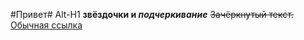 #Привет#
Alt-H1
**звёздочки и _подчеркивание_**
~~Зачёркнутый текст.~~ 
[Обычная ссылка](https://www.yandex.ru) 
